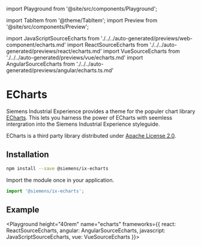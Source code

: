 import Playground from '@site/src/components/Playground';

import TabItem from '@theme/TabItem';
import Preview from '@site/src/components/Preview';

import JavaScriptSourceEcharts from './../../auto-generated/previews/web-component/echarts.md'
import ReactSourceEcharts from './../../auto-generated/previews/react/echarts.md'
import VueSourceEcharts from './../../auto-generated/previews/vue/echarts.md'
import AngularSourceEcharts from './../../auto-generated/previews/angular/echarts.ts.md'

# ECharts

Siemens Industrial Experience provides a theme for the populer chart library [ECharts](https://echarts.apache.org/handbook/en/get-started).
This lets you harness the power of ECharts with seemless intergration into the Siemens Industrial Experience styleguide.

<div className="siemens-brand-section">

ECharts is a third party library distributed under [Apache License 2.0](https://www.apache.org/licenses).

</div>

## Installation

```sh
npm install --save @siemens/ix-echarts
```

Import the module once in your application.

```typescript
import '@siemens/ix-echarts';
```

## Example

<Playground
height="40rem"
name="echarts"
frameworks={{
  react: ReactSourceEcharts,
  angular: AngularSourceEcharts,
  javascript: JavaScriptSourceEcharts,
  vue: VueSourceEcharts
}}>
</Playground>
